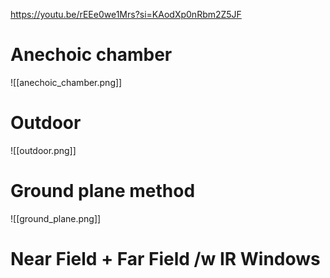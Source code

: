 https://youtu.be/rEEe0we1Mrs?si=KAodXp0nRbm2Z5JF

# Anechoic chamber
![[anechoic_chamber.png]]

# Outdoor
![[outdoor.png]]

# Ground plane method

![[ground_plane.png]]

# Near Field + Far Field /w IR Windows

